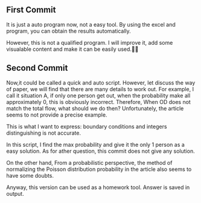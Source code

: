 ## First Commit

It is just a auto program now, not a easy tool. By using the excel and program, you can obtain the results automatically.

However, this is not a qualified program. I will improve it, add some visualable content and make it can be easily used.👿👿

## Second Commit

Now,it could be called a quick and auto script. However, let discuss the way of paper, we will find that 
there are many details to work out. For example, I call it situation A, if only one person get out, when the probability make all approximately 0,
this is obviously incorrect. Therefore, When OD does not match the total flow, what should we do then?
Unfortunately, the article seems to not provide a precise example.

This is what I want to express: boundary conditions and integers distinguishing is not 
accurate.

In this script, I find the max probability and give it the only 1 person as a
 easy solution. As for ather question, this commit does not give any solution.

On the other hand, From a probabilistic perspective, the method of normalizing the Poisson distribution probability
in the article also seems to have some doubts.

Anyway, this version can be used as a homework tool. Answer is saved in output.